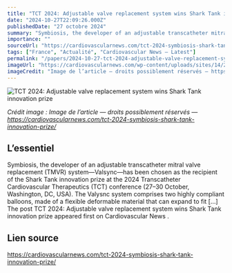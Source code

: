 ```yaml
---
title: "TCT 2024: Adjustable valve replacement system wins Shark Tank innovation prize"
date: "2024-10-27T22:09:26.000Z"
publishedDate: "27 octobre 2024"
summary: "Symbiosis, the developer of an adjustable transcatheter mitral valve replacement (TMVR) system—Valsync—has been chosen as the recipient of the Shark Tank innovation prize at the 2024 Transcatheter Cardiovascular Therapeutics (TCT) conference (27–30 October, Washington, DC, USA). The Valysnc system comprises two highly compliant balloons, made of a flexible deformable material that can expand to fit [&#8230;] The post TCT 2024: Adjustable valve replacement system wins Shark Tank innovation prize appeared first on Cardiovascular News ."
importance: ""
sourceUrl: "https://cardiovascularnews.com/tct-2024-symbiosis-shark-tank-innovation-prize/"
tags: ["France", "Actualité", "Cardiovascular News — Latest"]
permalink: "/papers/2024-10-27-tct-2024-adjustable-valve-replacement-system-wins-shark-tank-innovation-prize"
imageUrl: "https://cardiovascularnews.com/wp-content/uploads/sites/14/2024/10/IMG_2176-scaled.jpg"
imageCredit: "Image de l’article — droits possiblement réservés — https://cardiovascularnews.com/tct-2024-symbiosis-shark-tank-innovation-prize/"
---
```


![TCT 2024: Adjustable valve replacement system wins Shark Tank innovation prize](https://cardiovascularnews.com/wp-content/uploads/sites/14/2024/10/IMG_2176-scaled.jpg)

*Crédit image : Image de l’article — droits possiblement réservés — https://cardiovascularnews.com/tct-2024-symbiosis-shark-tank-innovation-prize/*

## L’essentiel

Symbiosis, the developer of an adjustable transcatheter mitral valve replacement (TMVR) system—Valsync—has been chosen as the recipient of the Shark Tank innovation prize at the 2024 Transcatheter Cardiovascular Therapeutics (TCT) conference (27–30 October, Washington, DC, USA). The Valysnc system comprises two highly compliant balloons, made of a flexible deformable material that can expand to fit [&#8230;] The post TCT 2024: Adjustable valve replacement system wins Shark Tank innovation prize appeared first on Cardiovascular News .

## Lien source

https://cardiovascularnews.com/tct-2024-symbiosis-shark-tank-innovation-prize/
